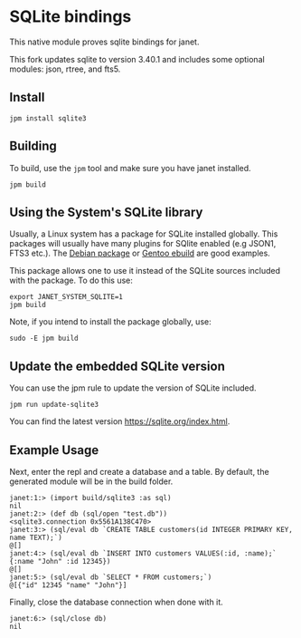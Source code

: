 # SQLite bindings

This native module proves sqlite bindings for janet.

This fork updates sqlite to version 3.40.1 and includes some optional modules: json, rtree, and fts5.

## Install

```
jpm install sqlite3
```

## Building

To build, use the `jpm` tool and make sure you have janet installed.

```
jpm build
```
## Using the System's SQLite library

Usually, a Linux system has a package for SQLite installed globally.
This packages will usually have many plugins for SQlite enabled (e.g
JSON1, FTS3 etc.). The [Debian package][1] or [Gentoo ebuild][2] are good examples.

This package allows one to use it instead of the SQLite sources included with the package.
To do this use:

```
export JANET_SYSTEM_SQLITE=1
jpm build
```

Note, if you intend to install the package globally, use:

```
sudo -E jpm build
```

## Update the embedded SQLite version

You can use the jpm rule to update the version of SQLite included.
```
jpm run update-sqlite3
```

You can find the latest version https://sqlite.org/index.html.

## Example Usage

Next, enter the repl and create a database and a table.
By default, the generated module will be in the build folder.

```
janet:1:> (import build/sqlite3 :as sql)
nil
janet:2:> (def db (sql/open "test.db"))
<sqlite3.connection 0x5561A138C470>
janet:3:> (sql/eval db `CREATE TABLE customers(id INTEGER PRIMARY KEY, name TEXT);`)
@[]
janet:4:> (sql/eval db `INSERT INTO customers VALUES(:id, :name);` {:name "John" :id 12345})
@[]
janet:5:> (sql/eval db `SELECT * FROM customers;`)
@[{"id" 12345 "name" "John"}]
```

Finally, close the database connection when done with it.

```
janet:6:> (sql/close db)
nil
```

[1]: https://git.launchpad.net/ubuntu/+source/sqlite3/tree/debian/rules?h=debian/sid#n41
[2]: https://github.com/gentoo/gentoo/blob/653b190ffe5f4433112ad6786d1bfd2e26143711/dev-db/sqlite/sqlite-3.34.0.ebuild
